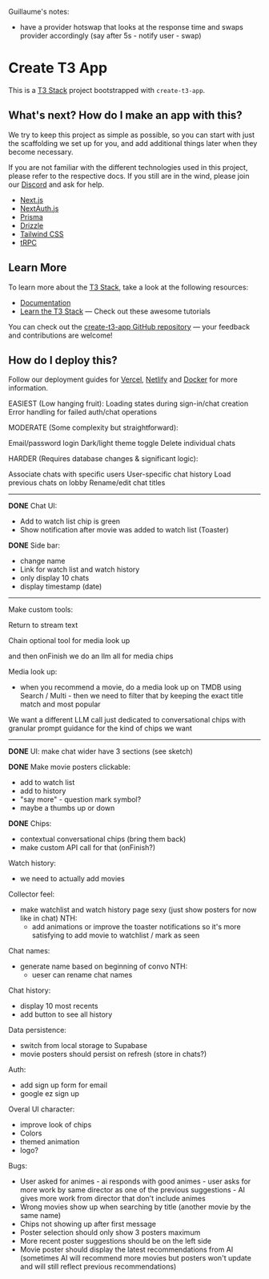 Guillaume's notes:

- have a provider hotswap that looks at the response time and swaps provider accordingly (say after 5s - notify user - swap)


# Create T3 App
This is a [T3 Stack](https://create.t3.gg/) project bootstrapped with `create-t3-app`.

## What's next? How do I make an app with this?

We try to keep this project as simple as possible, so you can start with just the scaffolding we set up for you, and add additional things later when they become necessary.

If you are not familiar with the different technologies used in this project, please refer to the respective docs. If you still are in the wind, please join our [Discord](https://t3.gg/discord) and ask for help.

- [Next.js](https://nextjs.org)
- [NextAuth.js](https://next-auth.js.org)
- [Prisma](https://prisma.io)
- [Drizzle](https://orm.drizzle.team)
- [Tailwind CSS](https://tailwindcss.com)
- [tRPC](https://trpc.io)

## Learn More

To learn more about the [T3 Stack](https://create.t3.gg/), take a look at the following resources:

- [Documentation](https://create.t3.gg/)
- [Learn the T3 Stack](https://create.t3.gg/en/faq#what-learning-resources-are-currently-available) — Check out these awesome tutorials

You can check out the [create-t3-app GitHub repository](https://github.com/t3-oss/create-t3-app) — your feedback and contributions are welcome!

## How do I deploy this?

Follow our deployment guides for [Vercel](https://create.t3.gg/en/deployment/vercel), [Netlify](https://create.t3.gg/en/deployment/netlify) and [Docker](https://create.t3.gg/en/deployment/docker) for more information.


EASIEST (Low hanging fruit):
Loading states during sign-in/chat creation
Error handling for failed auth/chat operations

MODERATE (Some complexity but straightforward):

Email/password login
Dark/light theme toggle
Delete individual chats

HARDER (Requires database changes & significant logic):

Associate chats with specific users
User-specific chat history
Load previous chats on lobby
Rename/edit chat titles

____

**DONE**
Chat UI:
- Add to watch list chip is green
- Show notification after movie was added to watch list (Toaster)


**DONE** Side bar:
- change name
- Link for watch list and watch history
- only display 10 chats
- display timestamp (date)

___

Make custom tools:

Return to stream text

Chain optional tool for media look up

and then onFinish we do an llm all for media chips

Media look up:
- when you recommend a movie, do a media look up on TMDB using Search / Multi - then we need to filter that by keeping the exact title match and most popular

We want a different LLM call just dedicated to conversational chips with granular prompt guidance for the kind of chips we want

___

**DONE** UI:
make chat wider
have 3 sections (see sketch)

**DONE** Make movie posters clickable:
- add to watch list
- add to history
- "say more" - question mark symbol?
- maybe a thumbs up or down

**DONE** Chips:
- contextual conversational chips (bring them back)
- make custom API call for that (onFinish?)

Watch history:
- we need to actually add movies

Collector feel:
- make watchlist and watch history page sexy (just show posters for now like in chat)
    NTH:
    - add animations or improve the toaster notifications so it's more satisfying to add movie to watchlist / mark as seen

Chat names:
- generate name based on beginning of convo 
    NTH:
    - ueser can rename chat names

Chat history:
- display 10 most recents
- add button to see all history

Data persistence:
- switch from local storage to Supabase
- movie posters should persist on refresh (store in chats?)

Auth:
- add sign up form for email
- google ez sign up

Overal UI character:
- improve look of chips
- Colors
- themed animation
- logo?

Bugs:
- User asked for animes - ai responds with good animes - user asks for more work by same director as one of the previous suggestions - AI gives more work from director that don't include animes
- Wrong movies show up when searching by title (another movie by the same name)
- Chips not showing up after first message
- Poster selection should only show 3 posters maximum
- More recent poster suggestions should be on the left side
- Movie poster should display the latest recommendations from AI (sometimes AI will recommend more movies but posters won't update and will still reflect previous recommendations)
